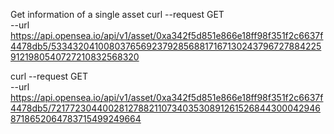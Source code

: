 
Get information of a single asset
curl --request GET \
     --url https://api.opensea.io/api/v1/asset/0xa342f5d851e866e18ff98f351f2c6637f4478db5/53343204100803765692379285688171671302437967278842259121980540727210832568320


curl --request GET \
     --url https://api.opensea.io/api/v1/asset/0xa342f5d851e866e18ff98f351f2c6637f4478db5/72177230440028127882110734035308912615268443000429468718652064783715499249664
